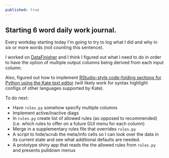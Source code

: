 ```yaml
---
published: true
---
```

## Starting 6 word daily work journal.	

Every workday starting today I'm going to try to log what I did and why in six or more words (not counting this sentence).

I worked on [DataFinisher](https://github.com/UTHSCSA-CIRD/datafinisher/tree/f_infocol) and I think I figured out what I need to do in order to have the option of multiple output columns being derived from each input column. 

Also, figured out how to implement [RStudio-style code-folding sections for Python using the Kate text editor](https://gist.github.com/bokov/71392f18e3b6aadac06edf037c003504) (will likely work for syntax highlight configs of other languages supported by Kate).

To do next:

* Have `rules.py` somehow specify multiple columns
* Implement active/inactive diags
* In `rules.py` create list of allowed rules (as opposed to recommended) (i.e. which rules to offer on a future GUI menu for each column)
* Merge in a supplementary rules file that overrides `rules.py`
* A script to hide/scrub the meta/info cells so I can look over the data in its current state and see what additional defaults are needed.
* A prototype shiny app that reads the the allowed rules from `rules.py` and presents pulldown menus
